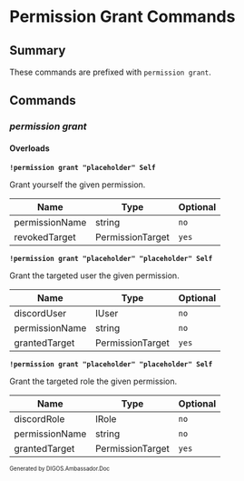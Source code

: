﻿Permission Grant Commands
=========================
## Summary
These commands are prefixed with `permission grant`.

## Commands
### *permission grant*
#### Overloads
**`!permission grant "placeholder" Self`**

Grant yourself the given permission.

| Name | Type | Optional |
| --- | --- | --- |
| permissionName | string | `no` |
| revokedTarget | PermissionTarget | `yes` |

**`!permission grant "placeholder" "placeholder" Self`**

Grant the targeted user the given permission.

| Name | Type | Optional |
| --- | --- | --- |
| discordUser | IUser | `no` |
| permissionName | string | `no` |
| grantedTarget | PermissionTarget | `yes` |

**`!permission grant "placeholder" "placeholder" Self`**

Grant the targeted role the given permission.

| Name | Type | Optional |
| --- | --- | --- |
| discordRole | IRole | `no` |
| permissionName | string | `no` |
| grantedTarget | PermissionTarget | `yes` |

<sub><sup>Generated by DIGOS.Ambassador.Doc</sup></sub>
